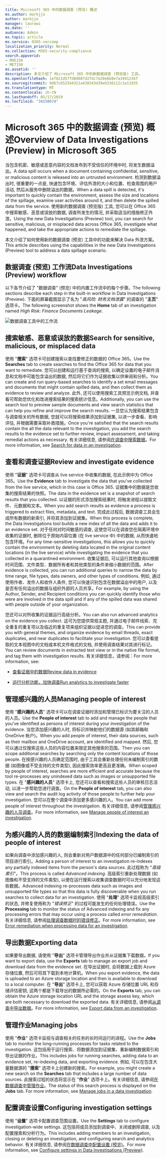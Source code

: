 ```yaml
---
title: Microsoft 365 中的数据调查 (预览) 概述
ms.author: markjjo
author: markjjo
manager: laurawi
ms.date: ''
audience: Admin
ms.topic: article
ms.service: O365-seccomp
localization_priority: Normal
ms.collection: M365-security-compliance
search.appverid:
- MOE150
- MET150
ms.assetid: ''
description: 本文介绍了 Microsoft 365 中的新数据调查 (预览版) 工具。
ms.openlocfilehash: 1e7621d577d8d08fd27dc7e20e6b8e7a3491236f
ms.sourcegitcommit: 9d67cb52544321a430343d39eb336112c1a11d35
ms.translationtype: MT
ms.contentlocale: zh-CN
ms.lasthandoff: 05/17/2019
ms.locfileid: "34150674"
---
```

# <a name="overview-of-data-investigations-preview-in-microsoft-365"></a><span data-ttu-id="533b5-103">Microsoft 365 中的数据调查 (预览) 概述</span><span class="sxs-lookup"><span data-stu-id="533b5-103">Overview of Data Investigations (Preview) in Microsoft 365</span></span>

<span data-ttu-id="533b5-104">当包含机密、敏感或恶意内容的文档发布到不受信任的环境中时, 将发生数据溢出。</span><span class="sxs-lookup"><span data-stu-id="533b5-104">A data spill occurs when a document containing confidential, sensitive, or malicious content is released into an untrusted environment.</span></span> <span data-ttu-id="533b5-105">检测到数据溢出时, 很重要的一点是, 快速包含环境、评估外泄的大小和位置、检查周围的用户活动, 然后从服务中删除溢出的数据。</span><span class="sxs-lookup"><span data-stu-id="533b5-105">When a data spill is detected, it's important to quickly contain the environment, assess the size and locations of the spillage, examine user activities around it, and then delete the spilled data from the service.</span></span> <span data-ttu-id="533b5-106">使用新的数据调查 (预览版) 工具, 您可以在 Office 365 中搜索敏感、恶意或误放的数据, 调查所发生的情况, 并采取适当的措施修正外泄。</span><span class="sxs-lookup"><span data-stu-id="533b5-106">Using the new Data Investigations (Preview) tool, you can search for sensitive, malicious, or misplaced data across Office 365, investigate what happened, and take the appropriate actions to remediate the spillage.</span></span>  

<span data-ttu-id="533b5-107">本文介绍了如何使用新的数据调查 (预览) 工具中的功能来解决 Data 外泄方案。</span><span class="sxs-lookup"><span data-stu-id="533b5-107">This article describes using the capabilities in the new Data Investigations (Preview) tool to address a data spillage scenario.</span></span>

## <a name="data-investigations-preview-workflow"></a><span data-ttu-id="533b5-108">数据调查 (预览) 工作流</span><span class="sxs-lookup"><span data-stu-id="533b5-108">Data Investigations (Preview) workflow</span></span> 

<span data-ttu-id="533b5-109">以下各节介绍了 "数据调查" (预览) 中的内置工作流中的每个步骤。</span><span class="sxs-lookup"><span data-stu-id="533b5-109">The following sections describe each step in the built-in workflow in Data Investigations (Preview).</span></span> <span data-ttu-id="533b5-110">下面的屏幕截图显示了名为 "*高风险: 财务文档泄露*" 的调查的 "**主页**" 选项卡。</span><span class="sxs-lookup"><span data-stu-id="533b5-110">The following screenshot shows the **Home** tab of an investigation named *High Risk: Finance Documents Leakage*.</span></span> 

![数据调查工具中的工作流](../media/DataInvestigationsWorkflow.png)

## <a name="search-for-sensitive-malicious-or-misplaced-data"></a><span data-ttu-id="533b5-112">搜索敏感、恶意或误放的数据</span><span class="sxs-lookup"><span data-stu-id="533b5-112">Search for sensitive, malicious, or misplaced data</span></span>

<span data-ttu-id="533b5-113">使用 "**搜索**" 选项卡可创建搜索以查找要修正的数据的 Office 365。</span><span class="sxs-lookup"><span data-stu-id="533b5-113">Use the **Searches** tab to create searches to find the Office 365 for data that you want to remediate.</span></span> <span data-ttu-id="533b5-114">您可以创建和运行基于查询的搜索, 以确定设置的电子邮件消息和文档中可能包含溢出的数据, 然后将它们作为证据收集以供审阅和分析。</span><span class="sxs-lookup"><span data-stu-id="533b5-114">You can create and run query-based searches to identify a set email messages and documents that might contain spilled data, and then collect them as evidence to review and analyze.</span></span> <span data-ttu-id="533b5-115">此外, 还可以使用搜索工具预览示例文档, 并查看可帮助您优化和改进搜索结果的搜索统计信息。</span><span class="sxs-lookup"><span data-stu-id="533b5-115">Additionally, you can use the search tool to preview sample documents and view search statistics that can  help you refine and improve the search results.</span></span> <span data-ttu-id="533b5-116">一旦您认为搜索结果包含与调查相关的所有数据, 您就可以将搜索结果添加到证据集, 以进一步查看、影响评估, 并根据需要采取补救措施。</span><span class="sxs-lookup"><span data-stu-id="533b5-116">Once you're satisfied that the search results contain the all the data relevant to the investigation, you add the search results to the evidence set to further review, impact assessment, and taking remedial actions as necessary.</span></span> <span data-ttu-id="533b5-117">有关详细信息, 请参阅[在调查中搜索数据](search-for-data.md)。</span><span class="sxs-lookup"><span data-stu-id="533b5-117">For more information, see [Search for data in an investigation](search-for-data.md).</span></span>

## <a name="review-and-investigate-evidence"></a><span data-ttu-id="533b5-118">查看和调查证据</span><span class="sxs-lookup"><span data-stu-id="533b5-118">Review and investigate evidence</span></span>

<span data-ttu-id="533b5-119">使用 "**证据**" 选项卡可调查从 live service 中收集的数据, 在此示例中为 Office 365。</span><span class="sxs-lookup"><span data-stu-id="533b5-119">Use the **Evidence** tab to investigate the data that you've collected from the live service, which in this case is Office 365.</span></span> <span data-ttu-id="533b5-120">证据集中的数据是您收集的搜索结果的快照。</span><span class="sxs-lookup"><span data-stu-id="533b5-120">The data in the evidence set is a snapshot of search results that you collected.</span></span> <span data-ttu-id="533b5-121">以证据的形式添加搜索结果时, 将触发进程以提取文件、元数据和文本。</span><span class="sxs-lookup"><span data-stu-id="533b5-121">When you add search results as evidence a process is triggered to extract files, metadata, and text.</span></span> <span data-ttu-id="533b5-122">完成此过程后, 数据调查工具会生成所有数据的新索引, 并将其添加到证据集。</span><span class="sxs-lookup"><span data-stu-id="533b5-122">When this process is complete, the Data Investigations tool builds a new index of all the data and adds it to an evidence set.</span></span> <span data-ttu-id="533b5-123">对于任何对时间敏感的调查, 这使您可以在调查您在隔离环境中收集的证据时, 删除位于原始内容位置 (在 live service 中) 中的数据, 从而快速地包含环境。</span><span class="sxs-lookup"><span data-stu-id="533b5-123">For any time-sensitive investigations, this allows you to quickly contain the environment by deleting data located in the original content locations (in the live service) while investigating the evidence that you collected in a quarantined environment.</span></span> <span data-ttu-id="533b5-124">收集证据后, 可以运行其他查询以根据时间范围、文件类型、数据所有者和其他类型的条件来缩小数据的范围。</span><span class="sxs-lookup"><span data-stu-id="533b5-124">After evidence is collected, you can run additional queries to narrow the data by time range, file types, data owners, and other types of conditions.</span></span> <span data-ttu-id="533b5-125">例如, 通过使用作者、发件人和收件人条件, 您可以快速识别包含在数据溢出中的用户, 以及是否有任何溢出的数据与组织外部的人员共享。</span><span class="sxs-lookup"><span data-stu-id="533b5-125">For example, by using the Author, Sender, and Recipient conditions you can quickly identify those who were are involved in the data spill and if any of the spilled data was shared with people outside of your organization.</span></span>

<span data-ttu-id="533b5-126">您还可以对所收集的证据运行高级分析。</span><span class="sxs-lookup"><span data-stu-id="533b5-126">You can also run advanced analytics on the evidence you collect.</span></span> <span data-ttu-id="533b5-127">这可为您提供常规主题, 并通过电子邮件线索、完全重复的重复项以及临近的重复项来组织证据以促进您的调查。</span><span class="sxs-lookup"><span data-stu-id="533b5-127">This can provide you with general themes, and organize evidence by email threads, exact duplicates, and near duplicates to facilitate your investigation.</span></span> <span data-ttu-id="533b5-128">您可以查看提取的文本视图中的文档或本机文件格式的文档, 并使用调查结果对其进行标记。</span><span class="sxs-lookup"><span data-stu-id="533b5-128">You can review documents in extracted text view or in the native file format, and tag them with investigation results.</span></span> <span data-ttu-id="533b5-129">有关详细信息，请参阅：</span><span class="sxs-lookup"><span data-stu-id="533b5-129">For more information, see:</span></span>

  - [<span data-ttu-id="533b5-130">查看证据中的数据</span><span class="sxs-lookup"><span data-stu-id="533b5-130">Review data in evidence</span></span>](review-data-in-evidence.md)

  - [<span data-ttu-id="533b5-131">运行分析功能，加快调查</span><span class="sxs-lookup"><span data-stu-id="533b5-131">Run analytics to investigate faster</span></span>](run-analytics-to-investigate-faster.md)


## <a name="managing-people-of-interest"></a><span data-ttu-id="533b5-132">管理感兴趣的人员</span><span class="sxs-lookup"><span data-stu-id="533b5-132">Managing people of interest</span></span>

<span data-ttu-id="533b5-133">使用 "**感兴趣的人员**" 选项卡可以在调查证据时添加和管理已标识为要关注的人员的人员。</span><span class="sxs-lookup"><span data-stu-id="533b5-133">Use the **People of interest** tab to add and manage the people that you've identified as persons of interest during your investigation of the evidence.</span></span> <span data-ttu-id="533b5-134">当您添加感兴趣的人时, 将标识并映射他们的数据源 (如其邮箱和 OneDrive 帐户)。</span><span class="sxs-lookup"><span data-stu-id="533b5-134">When you add people of interest, their data sources, such as their mailbox and OneDrive account, are identified and mapped.</span></span> <span data-ttu-id="533b5-135">然后, 您可以通过仅搜索这些人员的内容位置来限定其他搜索的范围。</span><span class="sxs-lookup"><span data-stu-id="533b5-135">Then you can scope additional searches by searching only the content locations of those people.</span></span> <span data-ttu-id="533b5-136">在按感兴趣的人员确定范围时, 由于工具会重新处理任何未编制索引的数据 (如图像或不受支持的文件类型), 因此搜索效率更高且更准确。</span><span class="sxs-lookup"><span data-stu-id="533b5-136">When scoped by people of interest, searches are more efficient and accurate because the tool re-processes any unindexed data such as images or unsupported file types.</span></span> <span data-ttu-id="533b5-137">在 "**感兴趣的人员**" 选项卡上, 您还可以查看和搜索这些人员的审核日志活动, 以进一步帮助您进行调查。</span><span class="sxs-lookup"><span data-stu-id="533b5-137">On the **People of interest** tab, you can also view and search the audit log activity of those people to further help your investigation.</span></span> <span data-ttu-id="533b5-138">您可以在整个调查中添加更多感兴趣的人。</span><span class="sxs-lookup"><span data-stu-id="533b5-138">You can add more people of interest throughout the investigation.</span></span> <span data-ttu-id="533b5-139">有关详细信息, 请参阅[管理感兴趣的人员调查](manage-people-of-interest.md)。</span><span class="sxs-lookup"><span data-stu-id="533b5-139">For more information, see [Manage people of interest an investigation](manage-people-of-interest.md).</span></span>

## <a name="indexing-the-data-of-people-of-interest"></a><span data-ttu-id="533b5-140">为感兴趣的人员的数据编制索引</span><span class="sxs-lookup"><span data-stu-id="533b5-140">Indexing the data of people of interest</span></span>

<span data-ttu-id="533b5-141">如果向调查中添加感兴趣的人, 则会重新对用户数据源中的任何部分已编制索引的项目进行索引。</span><span class="sxs-lookup"><span data-stu-id="533b5-141">Adding a person of interest to an investigation re-indexes any partially indexed items from the person's data sources.</span></span> <span data-ttu-id="533b5-142">此过程称为 "*高级索引*"。</span><span class="sxs-lookup"><span data-stu-id="533b5-142">This process is called *Advanced indexing*.</span></span> <span data-ttu-id="533b5-143">高级索引重新处理数据 (如图像和不受支持的文件类型), 以便在运行搜索以收集调查数据时可以充分地发现这些数据。</span><span class="sxs-lookup"><span data-stu-id="533b5-143">Advanced indexing re-processes data such as images and unsupported file types so that this data is fully discoverable when you run searches to collect data for an investigation.</span></span> <span data-ttu-id="533b5-144">使用 "**处理**" 选项卡监视高级索引的状态, 并修复使用称为 "*错误修正*" 的过程可能发生的任何处理错误。</span><span class="sxs-lookup"><span data-stu-id="533b5-144">Use the **Processing** tab to monitor the status of Advanced indexing and fix any processing errors that may occur using a process called *error remediation*.</span></span> <span data-ttu-id="533b5-145">有关详细信息, 请参阅[处理调查数据时的错误修正](error-remediation.md)。</span><span class="sxs-lookup"><span data-stu-id="533b5-145">For more information, see [Error remediation when processing data for an investigation](error-remediation.md).</span></span>

## <a name="exporting-data"></a><span data-ttu-id="533b5-146">导出数据</span><span class="sxs-lookup"><span data-stu-id="533b5-146">Exporting data</span></span>

<span data-ttu-id="533b5-147">如果要导出数据, 请使用 "**导出**" 选项卡管理导出作业并从证据集下载数据。</span><span class="sxs-lookup"><span data-stu-id="533b5-147">If you want to export data, use the **Exports** tab to manage an export job and download data from the evidence set.</span></span> <span data-ttu-id="533b5-148">在导出证据时, 会将数据上载到 Azure 存储位置, 然后可将其下载到本地计算机。</span><span class="sxs-lookup"><span data-stu-id="533b5-148">When you export evidence, the data is uploaded to an Azure storage location and then is available to download to a local computer.</span></span> <span data-ttu-id="533b5-149">在 "**导出**" 选项卡上, 您可以获取 Azure 存储位置 URL 和存储评估密钥, 这两个都是下载导出的数据所必需的。</span><span class="sxs-lookup"><span data-stu-id="533b5-149">On the **Exports** tab, you can obtain the Azure storage location URL and the storage assess key, which are both necessary to download the exported data.</span></span> <span data-ttu-id="533b5-150">有关详细信息, 请参阅[从调查中导出数据](export-data.md)。</span><span class="sxs-lookup"><span data-stu-id="533b5-150">For more information, see [Export data from an investigation](export-data.md).</span></span>

## <a name="managing-jobs"></a><span data-ttu-id="533b5-151">管理作业</span><span class="sxs-lookup"><span data-stu-id="533b5-151">Managing jobs</span></span>

<span data-ttu-id="533b5-152">使用 "**作业**" 选项卡监视与调查相关的任务的长时间运行的进程。</span><span class="sxs-lookup"><span data-stu-id="533b5-152">Use the **Jobs** tab to monitor the long-running processes for tasks related to the investigation.</span></span> <span data-ttu-id="533b5-153">这包括用于运行搜索、将数据添加到证据集、重新编制数据索引和导出证据的作业。</span><span class="sxs-lookup"><span data-stu-id="533b5-153">This includes jobs for running searches, adding data to an evidence set, re-indexing data, and exporting evidence.</span></span> <span data-ttu-id="533b5-154">例如, 可以在包含大量数据源的 "**搜索**" 选项卡上创建新的搜索。</span><span class="sxs-lookup"><span data-stu-id="533b5-154">For example, you might create a new search on the **Searches** tab that includes a large number of data sources.</span></span> <span data-ttu-id="533b5-155">此搜索过程的状态将显示在 "**作业**" 选项卡上。有关详细信息, 请参阅[在数据调查中管理作业](manage-jobs.md)。</span><span class="sxs-lookup"><span data-stu-id="533b5-155">The status of this search process is displayed on the **Jobs** tab. For more information, see [Manage jobs in a data investigation](manage-jobs.md).</span></span>

## <a name="configuring-investigation-settings"></a><span data-ttu-id="533b5-156">配置调查设置</span><span class="sxs-lookup"><span data-stu-id="533b5-156">Configuring investigation settings</span></span>

<span data-ttu-id="533b5-157">使用 "**设置**" 选项卡配置调查范围设置。</span><span class="sxs-lookup"><span data-stu-id="533b5-157">Use the **Settings** tab to configure investigation-wide settings.</span></span> <span data-ttu-id="533b5-158">这包括将成员添加到调查中、关闭或删除调查, 以及配置搜索和分析行为。</span><span class="sxs-lookup"><span data-stu-id="533b5-158">This includes adding members to an investigation, closing or deleting an investigation, and configuring search and analytics behavior.</span></span> <span data-ttu-id="533b5-159">有关详细信息, 请参阅[在数据调查中配置设置 (预览)](configure-settings-datainvestigations.md)。</span><span class="sxs-lookup"><span data-stu-id="533b5-159">For more information, see [Configure settings in Data Investigations (Preview)](configure-settings-datainvestigations.md).</span></span>
